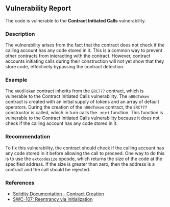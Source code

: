 

## Vulnerability Report

The code is vulnerable to the **Contract Initiated Calls** vulnerability.

### Description

The vulnerability arises from the fact that the contract does not check if the calling account has any code stored in it. This is a common way to prevent other contracts from interacting with the contract. However, contract accounts initiating calls during their construction will not yet show that they store code, effectively bypassing the contract detection.

### Example

The `n00dToken` contract inherits from the `ERC777` contract, which is vulnerable to the Contract Initiated Calls vulnerability. The `n00dToken` contract is created with an initial supply of tokens and an array of default operators. During the creation of the `n00dToken` contract, the `ERC777` constructor is called, which in turn calls the `_mint` function. This function is vulnerable to the Contract Initiated Calls vulnerability because it does not check if the calling account has any code stored in it.

### Recommendation

To fix this vulnerability, the contract should check if the calling account has any code stored in it before allowing the call to proceed. One way to do this is to use the `extcodesize` opcode, which returns the size of the code at the specified address. If the size is greater than zero, then the address is a contract and the call should be rejected.

### References

- [Solidity Documentation - Contract Creation](https://solidity.readthedocs.io/en/v0.8.7/contracts.html#contract-creation)
- [SWC-107: Reentrancy via Initialization](https://swcregistry.io/docs/SWC-107)